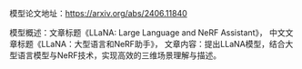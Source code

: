 模型论文地址：https://arxiv.org/abs/2406.11840

模型概述：文章标题《LLaNA: Large Language and NeRF Assistant》，
中文文章标题《LLaNA：大型语言和NeRF助手》，
文章内容：提出LLaNA模型，结合大型语言模型与NeRF技术，实现高效的三维场景理解与描述。
